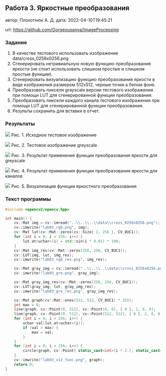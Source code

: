 ## Работа 3. Яркостные преобразования
автор: Плохотнюк А. Д.
дата: 2022-04-10T19:45:21

url: https://github.com/Gorgeousanya/ImageProcessing

### Задание
1. В качестве тестового использовать изображение data/cross_0256x0256.png
2. Сгенерировать нетривиальную новую функцию преобразования яркости (не стоит использовать слишком простые и слишком простые функции).
3. Сгенерировать визуализацию функцию преобразования яркости в виде изображения размером 512x512, черные точки а белом фоне.
4. Преобразовать пиксели grayscale версии тестового изображения при помощи LUT для сгенерированной функции преобразования.
4. Преобразовать пиксели каждого канала тестового изображения при помощи LUT для сгенерированной функции преобразования.
5. Результы сохранить для вставки в отчет.

### Результаты

![](lab03_rgb.png)
Рис. 1. Исходное тестовое изображение

![](lab03_gre.png)
Рис. 2. Тестовое изображение greyscale

![](lab03_gre_res.png)
Рис. 3. Результат применения функции преобразования яркости для greyscale

![](lab03_rgb_res.png)
Рис. 4. Результат применения функции преобразования яркости для каналов

![](lab03_viz_func.png)
Рис. 5. Визуализация функции яркостного преобразования

### Текст программы

```cpp
#include <opencv2/opencv.hpp>

int main() {
    cv::Mat img = cv::imread("..\\..\\..\\data\\cross_0256x0256.png");
    cv::imwrite("lab03_rgb.png", img);
    cv::Mat lut(cv::Mat::zeros(cv::Size{ 1, 256 }, CV_8UC1));
    for (int i = 0; i < 256; i++) {
        lut.at<uchar>(i) = std::sin(i * 0.01) * 100;
    }
    cv::Mat img_res(cv::Mat::zeros(256, 256, CV_8UC1));
    cv::LUT(img, lut, img_res);
    cv::imwrite("lab03_rgb_res.png", img_res);

    cv::Mat gray_img = cv::imread("..\\..\\..\\data\\cross_0256x0256.png", cv::IMREAD_GRAYSCALE);
    cv::imwrite("lab03_gre.png", gray_img);

    cv::Mat gray_img_res(cv::Mat::zeros(256, 256, CV_8UC1));
    cv::LUT(gray_img, lut, gray_img_res);
    cv::imwrite("lab03_gre_res.png", gray_img_res);

    cv::Mat graph(cv::Mat::ones(512, 512, CV_8UC1) * 255);
    int max = 0;
    line(graph, cv::Point(0, 512), cv::Point(0, 0), { 0 }, 2, 8, 0);
    line(graph, cv::Point(0, 512), cv::Point(512, 512), { 0 }, 2, 8, 0);
    for (int i = 0; i < 256; i++) {
        uchar val(lut.at<uchar>(i));
        if (val > max) {
            max = val;
        }
    }
    for (int i = 0; i < 256; i++) {
        circle(graph, cv::Point{ static_cast<int>(i * 2.), static_cast<int>(512. * (1.0 - lut.at<uchar>(i) * 1.0 / max)) }, 1, cv::Scalar(0), cv::FILLED);
    }
    cv::imwrite("lab03_viz_func.png", graph);
    return 0;
}
```
